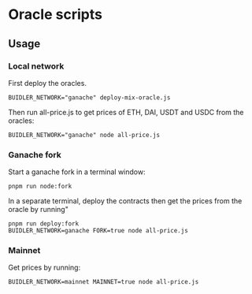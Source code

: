 # Oracle scripts

## Usage

### Local network
First deploy the oracles.
```
BUIDLER_NETWORK="ganache" deploy-mix-oracle.js
```
Then run all-price.js to get prices of ETH, DAI, USDT and USDC from the oracles:
```
BUIDLER_NETWORK="ganache" node all-price.js
```

### Ganache fork
Start a ganache fork in a terminal window:
```
pnpm run node:fork
```
In a separate terminal, deploy the contracts then get the prices from the oracle by running"
```
pnpm run deploy:fork
BUIDLER_NETWORK=ganache FORK=true node all-price.js
```

### Mainnet
Get prices by running:
```
BUIDLER_NETWORK=mainnet MAINNET=true node all-price.js
```

